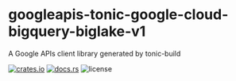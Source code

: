 # googleapis-tonic-google-cloud-bigquery-biglake-v1

A Google APIs client library generated by tonic-build

[![crates.io](https://img.shields.io/crates/v/googleapis-tonic-google-cloud-bigquery-biglake-v1)](https://crates.io/crates/googleapis-tonic-google-cloud-bigquery-biglake-v1)
[![docs.rs](https://img.shields.io/docsrs/googleapis-tonic-google-cloud-bigquery-biglake-v1)](https://docs.rs/googleapis-tonic-google-cloud-bigquery-biglake-v1)
![license](https://img.shields.io/crates/l/googleapis-tonic-google-cloud-bigquery-biglake-v1)
